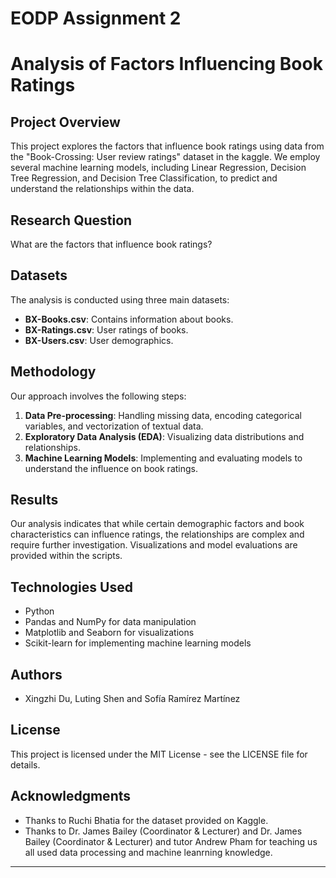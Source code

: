 # EODP Assignment 2 

# Analysis of Factors Influencing Book Ratings

## Project Overview
This project explores the factors that influence book ratings using data from the "Book-Crossing: User review ratings" dataset in the kaggle. We employ several machine learning models, including Linear Regression, Decision Tree Regression, and Decision Tree Classification, to predict and understand the relationships within the data.

## Research Question
What are the factors that influence book ratings?

## Datasets
The analysis is conducted using three main datasets:
- **BX-Books.csv**: Contains information about books.
- **BX-Ratings.csv**: User ratings of books.
- **BX-Users.csv**: User demographics.


## Methodology
Our approach involves the following steps:
1. **Data Pre-processing**: Handling missing data, encoding categorical variables, and vectorization of textual data.
2. **Exploratory Data Analysis (EDA)**: Visualizing data distributions and relationships.
3. **Machine Learning Models**: Implementing and evaluating models to understand the influence on book ratings.

## Results
Our analysis indicates that while certain demographic factors and book characteristics can influence ratings, the relationships are complex and require further investigation. Visualizations and model evaluations are provided within the scripts.

## Technologies Used
- Python
- Pandas and NumPy for data manipulation
- Matplotlib and Seaborn for visualizations
- Scikit-learn for implementing machine learning models

## Authors
- Xingzhi Du, Luting Shen and Sofía Ramírez Martínez

## License
This project is licensed under the MIT License - see the LICENSE file for details.

## Acknowledgments
- Thanks to Ruchi Bhatia for the dataset provided on Kaggle.
- Thanks to Dr. James Bailey  (Coordinator & Lecturer) and Dr. James Bailey  (Coordinator & Lecturer)  and tutor Andrew Pham for teaching us  all used data processing and machine leanrning knowledge.

---
